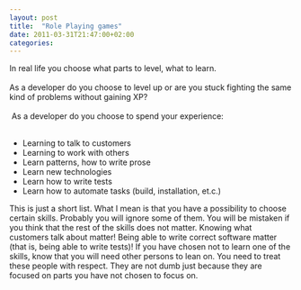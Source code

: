 ```yaml
---
layout: post
title:  "Role Playing games"
date: 2011-03-31T21:47:00+02:00
categories: 
---
```


<div dir="ltr" style="text-align: left;" trbidi="on">
In real life you choose what parts to level, what to learn.<br><br>
As a developer do you choose to level up or are you stuck fighting the same kind of problems without gaining XP?<br><br>
 As a developer do you choose to spend your experience:<br><br><ul style="text-align: left;">
<li>Learning to talk to customers</li>
<li>Learning to work with others</li>
<li>Learn patterns, how to write prose</li>
<li>Learn new technologies</li>
<li>Learn how to write tests</li>
<li>Learn how to automate tasks (build, installation, et.c.)</li>
</ul>
<div>
This is just a short list. What I mean is that you have a possibility to choose certain skills. Probably you will ignore some of them. You will be mistaken if you think that the rest of the skills does not matter. Knowing what customers talk about matter! Being able to write correct software matter (that is, being able to write tests)! If you have chosen not to learn one of the skills, know that you will need other persons to lean on. You need to treat these people with respect. They are not dumb just because they are focused on parts you have not chosen to focus on.</div>
</div>
<div style="clear: both;"></div>